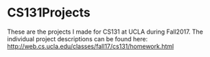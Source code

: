 # CS131Projects
These are the projects I made for CS131 at UCLA during Fall2017. The individual project descriptions can be found here: http://web.cs.ucla.edu/classes/fall17/cs131/homework.html
